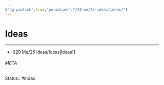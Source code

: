 ```yaml
---
{"dg-publish":true,"permalink":"/20-me/25-ideas/ideas/"}
---
```


# Ideas
---
- [[20 Me/25 Ideas/Ideas\|Ideas]]





###### META
Status:: #index
